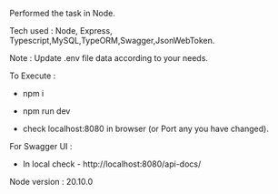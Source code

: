 Performed the task in Node.

Tech used : Node, Express, Typescript,MySQL,TypeORM,Swagger,JsonWebToken.

Note : Update .env file data according to your needs.

To Execute :
- npm i
- npm run dev

- check localhost:8080 in browser (or Port any you have changed).

For Swagger UI : 
- In local check - http://localhost:8080/api-docs/

Node version : 20.10.0
